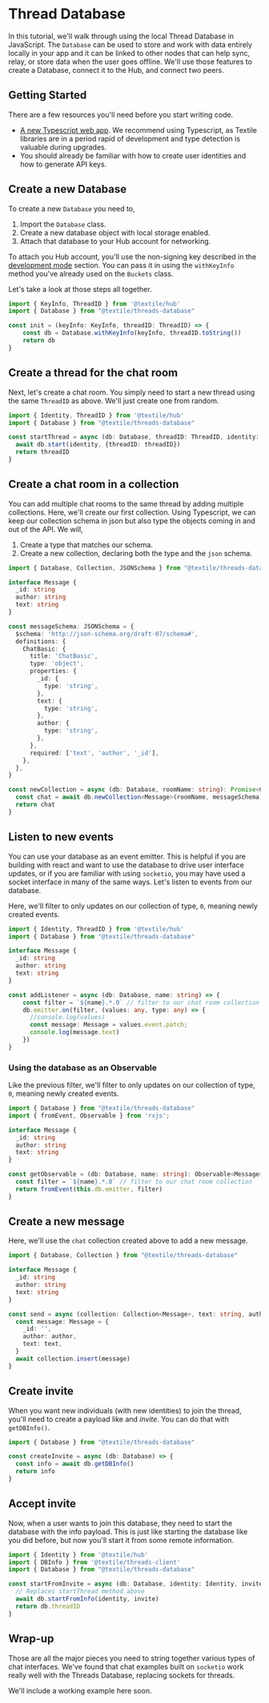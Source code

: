 # Thread Database

In this tutorial, we'll walk through using the local Thread Database in JavaScript. The `Database` can be used to store and work with data entirely locally in your app and it can be linked to other nodes that can help sync, relay, or store data when the user goes offline. We'll use those features to create a Database, connect it to the Hub, and connect two peers.

## Getting Started

There are a few resources you'll need before you start writing code.

- [A new Typescript web app](https://webpack.js.org/guides/typescript/). We recommend using Typescript, as Textile libraries are in a period rapid of development and type detection is valuable during upgrades.
- You should already be familiar with how to create user identities and how to generate API keys.

## Create a new Database

To create a new `Database` you need to, 

1. Import the `Database` class.
2. Create a new database object with local storage enabled.
3. Attach that database to your Hub account for networking.

To attach you Hub account, you'll use the non-signing key described in the [development mode](development-mode.md) section. You can pass it in using the `withKeyInfo` method you've already used on the `Buckets` class.

Let's take a look at those steps all together.

```typescript
import { KeyInfo, ThreadID } from '@textile/hub'
import { Database } from "@textile/threads-database"

const init = (keyInfo: KeyInfo, threadID: ThreadID) => {
    const db = Database.withKeyInfo(keyInfo, threadID.toString())
    return db
}
```

## Create a thread for the chat room

Next, let's create a chat room. You simply need to start a new thread using the same `ThreadID` as above. We'll just create one from random.

```typescript
import { Identity, ThreadID } from '@textile/hub'
import { Database } from "@textile/threads-database"

const startThread = async (db: Database, threadID: ThreadID, identity: Identity) => {
  await db.start(identity, {threadID: threadID})
  return threadID
}
```

## Create a chat room in a collection

You can add multiple chat rooms to the same thread by adding multiple collections. Here, we'll create our first collection. Using Typescript, we can keep our collection schema in json but also type the objects coming in and out of the API. We will,

1. Create a type that matches our schema.
2. Create a new collection, declaring both the type and the `json` schema.

```typescript
import { Database, Collection, JSONSchema } from "@textile/threads-database"

interface Message {
  _id: string
  author: string
  text: string
}

const messageSchema: JSONSchema = {
  $schema: 'http://json-schema.org/draft-07/schema#',
  definitions: {
    ChatBasic: {
      title: 'ChatBasic',
      type: 'object',
      properties: {
        _id: {
          type: 'string',
        },
        text: {
          type: 'string',
        },
        author: {
          type: 'string',
        },
      },
      required: ['text', 'author', '_id'],
    },
  },
}

const newCollection = async (db: Database, roomName: string): Promise<Collection<Message>> => {
  const chat = await db.newCollection<Message>(roomName, messageSchema)
  return chat
}
```

## Listen to new events

You can use your database as an event emitter. This is helpful if you are building with react and want to use the database to drive user interface updates, or if you are familiar with using `socketio`, you may have used a socket interface in many of the same ways. Let's listen to events from our database.

Here, we'll filter to only updates on our collection of type, `0`, meaning newly created events.

```typescript
import { Identity, ThreadID } from '@textile/hub'
import { Database } from "@textile/threads-database"

interface Message {
  _id: string
  author: string
  text: string
}

const addListener = async (db: Database, name: string) => {
    const filter = `${name}.*.0` // filter to our chat room collection
    db.emitter.on(filter, (values: any, type: any) => {
      //console.log(values)
      const message: Message = values.event.patch;
      console.log(message.text)
    })
}
```

### Using the database as an Observable

Like the previous filter, we'll filter to only updates on our collection of type, `0`, meaning newly created events.

```typescript
import { Database } from "@textile/threads-database"
import { fromEvent, Observable } from 'rxjs';

interface Message {
  _id: string
  author: string
  text: string
}

const getObservable = (db: Database, name: string): Observable<Message> => {
  const filter = `${name}.*.0` // filter to our chat room collection
  return fromEvent(this.db.emitter, filter)
}
```

## Create a new message

Here, we'll use the `chat` collection created above to add a new message. 

```typescript
import { Database, Collection } from "@textile/threads-database"

interface Message {
  _id: string
  author: string
  text: string
}

const send = async (collection: Collection<Message>, text: string, author: string) => {
  const message: Message = {
    _id: '',
    author: author,
    text: text,
  }
  await collection.insert(message)
}
```

## Create invite

When you want new individuals (with new identities) to join the thread, you'll need to create a payload like and _invite_. You can do that with `getDBInfo()`.

```typescript
import { Database } from "@textile/threads-database"

const createInvite = async (db: Database) => {
  const info = await db.getDBInfo()
  return info
}
```

## Accept invite

Now, when a user wants to join this database, they need to start the database with the info payload. This is just like starting the database like you did before, but now you'll start it from some remote information.

```typescript
import { Identity } from '@textile/hub'
import { DBInfo } from '@textile/threads-client'
import { Database } from "@textile/threads-database"

const startFromInvite = async (db: Database, identity: Identity, invite: DBInfo) => {
  // Replaces startThread method above
  await db.startFromInfo(identity, invite)
  return db.threadID
}
```

## Wrap-up

Those are all the major pieces you need to string together various types of chat interfaces. We've found that chat examples built on `socketio` work really well with the Threads Database, replacing sockets for threads.

We'll include a working example here soon.

<br />
